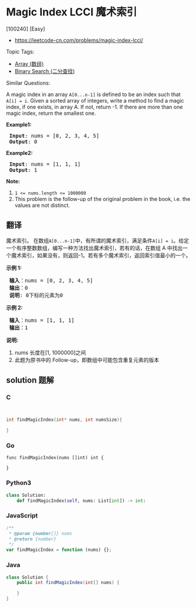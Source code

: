 # Magic Index LCCI 魔术索引

[100240] [Easy]

- https://leetcode-cn.com/problems/magic-index-lcci/

Topic Tags:

- [Array (数组)](https://leetcode-cn.com/tag/array/)
- [Binary Search (二分查找)](https://leetcode-cn.com/tag/binary-search/)

Similar Questions:

A magic index in an array `A[0...n-1]` is defined to be an index such that `A[i] = i`. Given a sorted array of integers, write a method to find a magic index, if one exists, in array A. If not, return -1. If there are more than one magic index, return the smallest one.

**Example1:**

<pre><strong> Input</strong>: nums = [0, 2, 3, 4, 5]
<strong> Output</strong>: 0
</pre>

**Example2:**

<pre><strong> Input</strong>: nums = [1, 1, 1]
<strong> Output</strong>: 1
</pre>

**Note:**

1.  `1 <= nums.length <= 1000000`
2.  This problem is the follow-up of the original problem in the book, i.e. the values are not distinct.

## 翻译

魔术索引。 在数组`A[0...n-1]`中，有所谓的魔术索引，满足条件`A[i] = i`。给定一个有序整数数组，编写一种方法找出魔术索引，若有的话，在数组 A 中找出一个魔术索引，如果没有，则返回-1。若有多个魔术索引，返回索引值最小的一个。

**示例 1:**

<pre><strong> 输入</strong>：nums = [0, 2, 3, 4, 5]
<strong> 输出</strong>：0
<strong> 说明</strong>: 0下标的元素为0
</pre>

**示例 2:**

<pre><strong> 输入</strong>：nums = [1, 1, 1]
<strong> 输出</strong>：1
</pre>

**说明:**

1.  nums 长度在\[1, 1000000\]之间
2.  此题为原书中的 Follow-up，即数组中可能包含重复元素的版本

## solution 题解

### C

```c


int findMagicIndex(int* nums, int numsSize){

}


```

### Go

```golang
func findMagicIndex(nums []int) int {

}
```

### Python3

```python
class Solution:
    def findMagicIndex(self, nums: List[int]) -> int:
```

### JavaScript

```javascript
/**
 * @param {number[]} nums
 * @return {number}
 */
var findMagicIndex = function (nums) {};
```

### Java

```java
class Solution {
    public int findMagicIndex(int[] nums) {

    }
}
```
